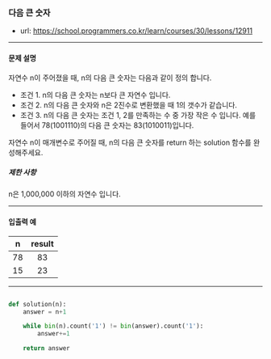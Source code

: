 ### 다음 큰 숫자

 - url: https://school.programmers.co.kr/learn/courses/30/lessons/12911
 
 --------
 
#### 문제 설명
자연수 n이 주어졌을 때, n의 다음 큰 숫자는 다음과 같이 정의 합니다.

 - 조건 1. n의 다음 큰 숫자는 n보다 큰 자연수 입니다.
 - 조건 2. n의 다음 큰 숫자와 n은 2진수로 변환했을 때 1의 갯수가 같습니다.
 - 조건 3. n의 다음 큰 숫자는 조건 1, 2를 만족하는 수 중 가장 작은 수 입니다.
예를 들어서 78(1001110)의 다음 큰 숫자는 83(1010011)입니다.

자연수 n이 매개변수로 주어질 때, n의 다음 큰 숫자를 return 하는 solution 함수를 완성해주세요.

##### 제한 사항
n은 1,000,000 이하의 자연수 입니다.
 
--------
 
#### 입출력 예
 |n|result|
 |:---:|:---:|
 |78|83|
 |15|23|
 
--------

```python

def solution(n):
    answer = n+1

    while bin(n).count('1') != bin(answer).count('1'):
        answer+=1

    return answer

```
